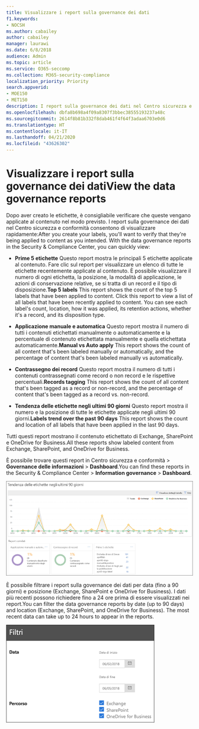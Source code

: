 ```yaml
---
title: Visualizzare i report sulla governance dei dati
f1.keywords:
- NOCSH
ms.author: cabailey
author: cabailey
manager: laurawi
ms.date: 6/8/2018
audience: Admin
ms.topic: article
ms.service: O365-seccomp
ms.collection: M365-security-compliance
localization_priority: Priority
search.appverid:
- MOE150
- MET150
description: I report sulla governance dei dati nel Centro sicurezza e conformità consentono di visualizzare rapidamente se le etichette vengono applicate al contenuto nel modo previsto.
ms.openlocfilehash: dbfa8b698a4f09a8307f3bbec38555193237a48c
ms.sourcegitcommit: 2614f8b81b332f8dab461f4f64f3adaa6703e0d6
ms.translationtype: HT
ms.contentlocale: it-IT
ms.lasthandoff: 04/21/2020
ms.locfileid: "43626302"
---
```

# <a name="view-the-data-governance-reports"></a><span data-ttu-id="ecf25-103">Visualizzare i report sulla governance dei dati</span><span class="sxs-lookup"><span data-stu-id="ecf25-103">View the data governance reports</span></span>

<span data-ttu-id="ecf25-p101">Dopo aver creato le etichette, è consigliabile verificare che queste vengano applicate al contenuto nel modo previsto. I report sulla governance dei dati nel Centro sicurezza e conformità consentono di visualizzare rapidamente:</span><span class="sxs-lookup"><span data-stu-id="ecf25-p101">After you create your labels, you'll want to verify that they're being applied to content as you intended. With the data governance reports in the Security &amp; Compliance Center, you can quickly view:</span></span>
  
- <span data-ttu-id="ecf25-p102">**Prime 5 etichette** Questo report mostra le principali 5 etichette applicate al contenuto. Fare clic sul report per visualizzare un elenco di tutte le etichette recentemente applicate al contenuto. È possibile visualizzare il numero di ogni etichetta, la posizione, la modalità di applicazione, le azioni di conservazione relative, se si tratta di un record e il tipo di disposizione.</span><span class="sxs-lookup"><span data-stu-id="ecf25-p102">**Top 5 labels** This report shows the count of the top 5 labels that have been applied to content. Click this report to view a list of all labels that have been recently applied to content. You can see each label's count, location, how it was applied, its retention actions, whether it's a record, and its disposition type.</span></span> 
    
- <span data-ttu-id="ecf25-109">**Applicazione manuale e automatica** Questo report mostra il numero di tutti i contenuti etichettati manualmente o automaticamente e la percentuale di contenuto etichettata manualmente e quella etichettata automaticamente.</span><span class="sxs-lookup"><span data-stu-id="ecf25-109">**Manual vs Auto apply** This report shows the count of all content that's been labeled manually or automatically, and the percentage of content that's been labeled manually vs automatically.</span></span> 
    
- <span data-ttu-id="ecf25-110">**Contrassegno dei record** Questo report mostra il numero di tutti i contenuti contrassegnati come record o non record e le rispettive percentuali.</span><span class="sxs-lookup"><span data-stu-id="ecf25-110">**Records tagging** This report shows the count of all content that's been tagged as a record or non-record, and the percentage of content that's been tagged as a record vs. non-record.</span></span> 
    
- <span data-ttu-id="ecf25-111">**Tendenza delle etichette negli ultimi 90 giorni** Questo report mostra il numero e la posizione di tutte le etichette applicate negli ultimi 90 giorni.</span><span class="sxs-lookup"><span data-stu-id="ecf25-111">**Labels trend over the past 90 days** This report shows the count and location of all labels that have been applied in the last 90 days.</span></span> 
    
<span data-ttu-id="ecf25-112">Tutti questi report mostrano il contenuto etichettato di Exchange, SharePoint e OneDrive for Business.</span><span class="sxs-lookup"><span data-stu-id="ecf25-112">All these reports show labeled content from Exchange, SharePoint, and OneDrive for Business.</span></span>
  
<span data-ttu-id="ecf25-113">È possibile trovare questi report in Centro sicurezza e conformità \> **Governance delle informazioni** \> **Dashboard**.</span><span class="sxs-lookup"><span data-stu-id="ecf25-113">You can find these reports in the Security &amp; Compliance Center \> **Information governance** \> **Dashboard**.</span></span>
  
![Grafico che mostra le tendenze delle etichette negli ultimi 90 giorni](../media/0cc06c18-d3b1-4984-8374-47655fb38dd2.png)
  
<span data-ttu-id="ecf25-p103">È possibile filtrare i report sulla governance dei dati per data (fino a 90 giorni) e posizione (Exchange, SharePoint e OneDrive for Business). I dati più recenti possono richiedere fino a 24 ore prima di essere visualizzati nei report.</span><span class="sxs-lookup"><span data-stu-id="ecf25-p103">You can filter the data governance reports by date (up to 90 days) and location (Exchange, SharePoint, and OneDrive for Business). The most recent data can take up to 24 hours to appear in the reports.</span></span>
  
![Filtri nei report sulla governance dei dati](../media/77e60284-edf3-42d7-aee7-f72b2568f722.png)
  

